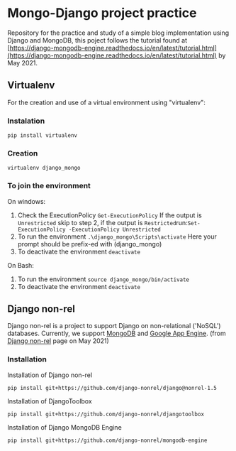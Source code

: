 # Mongo-Django project practice

Repository for the practice and study of a simple blog implementation using Django and MongoDB, this poject follows the tutorial found at [https://django-mongodb-engine.readthedocs.io/en/latest/tutorial.html](https://django-mongodb-engine.readthedocs.io/en/latest/tutorial.html) by May 2021.

## Virtualenv

For the creation and use of a virtual environment using "virtualenv":

### Instalation

`pip install virtualenv`

### Creation

`virtualenv django_mongo`

### To join the environment

On windows:

1. Check the ExecutionPolicy
   `Get-ExecutionPolicy`
   If the output is `Unrestricted` skip to step 2, if the output is `Restricted`run:`Set-ExecutionPolicy -ExecutionPolicy Unrestricted`
2. To run the environment
   `.\django_mongo\Scripts\activate`
   Here your prompt should be prefix-ed with (django_mongo)
3. To deactivate the environment
   `deactivate`

On Bash:

1. To run the environment
   `source django_mongo/bin/activate`
2. To deactivate the environment
   `deactivate`

## Django non-rel

Django non-rel is a project to support Django on non-relational ('NoSQL') databases.
Currently, we support [MongoDB](http://www.mongodb.org/) and [Google App Engine](https://developers.google.com/appengine/). (from [Django non-rel](https://django-nonrel.org/) page on May 2021)

### Installation

Installation of Django non-rel

`pip install git+https://github.com/django-nonrel/django@nonrel-1.5`

Installation of DjangoToolbox

`pip install git+https://github.com/django-nonrel/djangotoolbox`

Installation of Django MongoDB Engine

`pip install git+https://github.com/django-nonrel/mongodb-engine`
